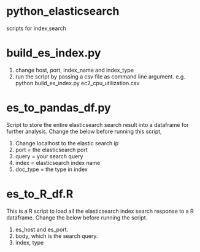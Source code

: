 # python_elasticsearch
scripts for index,search 

# build_es_index.py
1. change host, port, index_name and index_type
2. run the script by passing a csv file as command line argument.
e.g. python build_es_index.py ec2_cpu_utilization.csv

# es_to_pandas_df.py
Script to store the entire elasticsearch search result into a dataframe for further analysis.
Change the below before running this script,
1. Change localhost to the elastic search ip
2. port = the elasticsearch port
3. query = your search query
4. index = elasticsearch index name
5. doc_type = the type in index

# es_to_R_df.R
This is a R script to load all the elasticsearch index search response to a R dataframe.
Change the below before running the script.
1. es_host and es_port.
2. body, which is the search query.
3. index, type
